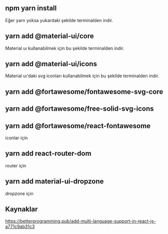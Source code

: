 ## npm yarn install
Eğer yarn yoksa yukardaki şekilde terminalden indir.

## yarn add @material-ui/core
Material uı kullanabilmek için bu şekilde terminalden indir.

## yarn add @material-ui/icons
Material uı'daki svg iconları kullanabilmek için bu şekilde terminalden indir.

## yarn add @fortawesome/fontawesome-svg-core
##  yarn add @fortawesome/free-solid-svg-icons
##  yarn add @fortawesome/react-fontawesome
iconlar için

## yarn add react-router-dom
router için

## yarn add material-ui-dropzone
dropzone için




## Kaynaklar
https://betterprogramming.pub/add-multi-language-support-in-react-js-a771c9ab31c3
